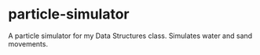 # particle-simulator
A particle simulator for my Data Structures class. Simulates water and sand movements.
